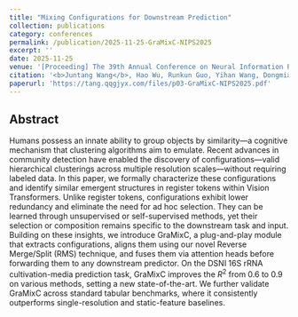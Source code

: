 ```yaml
---
title: "Mixing Configurations for Downstream Prediction"
collection: publications
category: conferences
permalink: /publication/2025-11-25-GraMixC-NIPS2025
excerpt: ''
date: 2025-11-25
venue: '[Proceeding] The 39th Annual Conference on Neural Information Processing Systems (NeurIPS 2025)'
citation: '<b>Juntang Wang</b>, Hao Wu, Runkun Guo, Yihan Wang, Dongmian Zou, Shixin Xu (2025). &quot;Mixing Configurations for Downstream Prediction.&quot; <i>The 39th Annual Conference on Neural Information Processing Systems (NeurIPS 2025)</i>.'
paperurl: 'https://tang.qqgjyx.com/files/p03-GraMixC-NIPS2025.pdf'
---
```


## Abstract

Humans possess an innate ability to group objects by similarity—a cognitive mechanism that clustering algorithms aim to emulate. Recent advances in community detection have enabled the discovery of configurations—valid hierarchical clusterings across multiple resolution scales—without requiring labeled data. In this paper, we formally characterize these configurations and identify similar emergent structures in register tokens within Vision Transformers. Unlike register tokens, configurations exhibit lower redundancy and eliminate the need for ad hoc selection. They can be learned through unsupervised or self-supervised methods, yet their selection or composition remains specific to the downstream task and input. Building on these insights, we introduce GraMixC, a plug-and-play module that extracts configurations, aligns them using our novel Reverse Merge/Split (RMS) technique, and fuses them via attention heads before forwarding them to any downstream predictor. On the DSNI 16S rRNA cultivation-media prediction task, GraMixC improves the $R^2$ from 0.6 to 0.9 on various methods, setting a new state-of-the-art. We further validate GraMixC across standard tabular benchmarks, where it consistently outperforms single-resolution and static-feature baselines.
